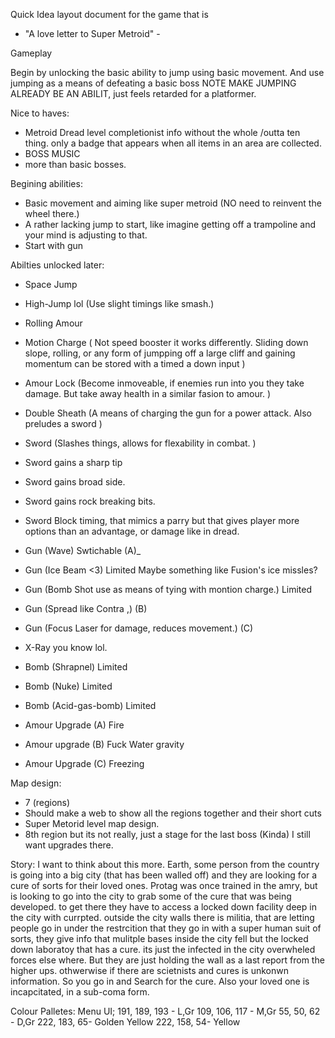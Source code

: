 Quick Idea layout document for the game that is 

 - "A love letter to Super Metroid" -



Gameplay 


Begin by unlocking the basic ability to jump using basic movement.
And use jumping as a means of defeating a basic boss
NOTE MAKE JUMPING ALREADY BE AN ABILIT, just feels retarded for a platformer. 

Nice to haves:
- Metroid Dread level completionist info without the whole /outta ten thing. only a badge that appears when all items in an area are collected.
- BOSS MUSIC
- more than basic bosses.



Begining abilities:
- Basic movement and aiming like super metroid (NO need to reinvent the wheel there.)
- A rather lacking jump to start, like imagine getting off a trampoline and your mind is adjusting to that.
- Start with gun

Abilties unlocked later: 
- Space Jump 
- High-Jump lol (Use slight timings like smash.)
- Rolling Amour 
- Motion Charge ( Not speed booster it works differently. Sliding down slope, rolling, or any form of jumpping off a large cliff and gaining momentum can be stored with a timed a down input )
- Amour Lock (Become inmoveable, if enemies run into you they take damage. But take away health in a similar fasion to amour. )
- Double Sheath (A means of charging the gun for a power attack. Also preludes a sword ) 
- Sword (Slashes things, allows for flexability in combat. )
- Sword gains a sharp tip
- Sword gains broad side. 
- Sword gains rock breaking bits.
- Sword Block timing, that mimics a parry but that gives player more options than an advantage, or damage like in dread.

- Gun (Wave) Swtichable  (A)_
- Gun (Ice Beam <3) Limited Maybe something like Fusion's ice missles?
- Gun (Bomb Shot use as means of tying with montion charge.) Limited
- Gun (Spread like Contra ,) (B)
- Gun (Focus Laser for damage, reduces movement.) (C)
- X-Ray you know lol. 
- Bomb (Shrapnel) Limited
- Bomb (Nuke) Limited 
- Bomb (Acid-gas-bomb) Limited
- Amour Upgrade (A) Fire
- Amour upgrade (B) Fuck Water gravity
- Amour Upgrade (C) Freezing

Map design:
- 7 (regions) 
- Should make a web to show all the regions together and their short cuts
- Super Metorid level map design. 
- 8th region but its not really, just a stage for the last boss (Kinda) I still want upgrades there. 


Story: 
I want to think about this more. 
Earth, some person from the country is going into a big city (that has been walled off) and they are looking for a cure of sorts for their loved ones. Protag was once trained in the amry, but is looking to go into the city to grab some of the cure that was being developed.
to get there they have to access a locked down facility deep in the city with currpted.
outside the city walls there is militia, that are letting people go in  under the restrcition that they go in with a super human suit of sorts, they give info that mulitple bases inside the city fell but the locked down laboratoy that has a cure. its just the infected in the city overwheled forces else where. But they are just holding the wall as a last report from the higher ups. othwerwise if there are scietnists and cures is unkonwn information. So you go in and Search for the cure. Also your loved one is incapcitated, in a sub-coma form. 



Colour Palletes:
Menu UI;
191, 189, 193 - L,Gr
109, 106, 117 - M,Gr
55, 50, 62 - D,Gr
222, 183, 65- Golden Yellow
222, 158, 54- Yellow



